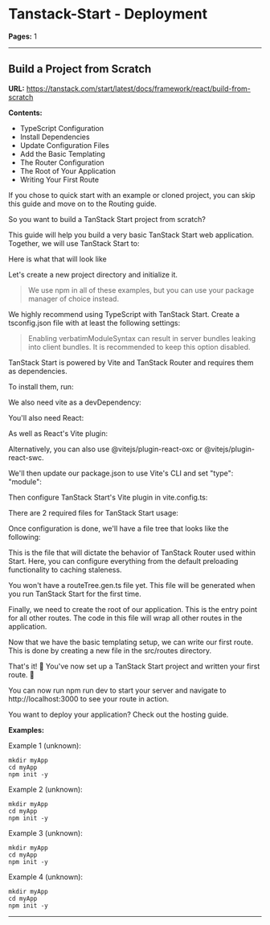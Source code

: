 # Tanstack-Start - Deployment

**Pages:** 1

---

## Build a Project from Scratch

**URL:** https://tanstack.com/start/latest/docs/framework/react/build-from-scratch

**Contents:**
- TypeScript Configuration
- Install Dependencies
- Update Configuration Files
- Add the Basic Templating
- The Router Configuration
- The Root of Your Application
- Writing Your First Route

If you chose to quick start with an example or cloned project, you can skip this guide and move on to the Routing guide.

So you want to build a TanStack Start project from scratch?

This guide will help you build a very basic TanStack Start web application. Together, we will use TanStack Start to:

Here is what that will look like

Let's create a new project directory and initialize it.

> We use npm in all of these examples, but you can use your package manager of choice instead.

We highly recommend using TypeScript with TanStack Start. Create a tsconfig.json file with at least the following settings:

> Enabling verbatimModuleSyntax can result in server bundles leaking into client bundles. It is recommended to keep this option disabled.

TanStack Start is powered by Vite and TanStack Router and requires them as dependencies.

To install them, run:

We also need vite as a devDependency:

You'll also need React:

As well as React's Vite plugin:

Alternatively, you can also use @vitejs/plugin-react-oxc or @vitejs/plugin-react-swc.

We'll then update our package.json to use Vite's CLI and set "type": "module":

Then configure TanStack Start's Vite plugin in vite.config.ts:

There are 2 required files for TanStack Start usage:

Once configuration is done, we'll have a file tree that looks like the following:

This is the file that will dictate the behavior of TanStack Router used within Start. Here, you can configure everything from the default preloading functionality to caching staleness.

You won't have a routeTree.gen.ts file yet. This file will be generated when you run TanStack Start for the first time.

Finally, we need to create the root of our application. This is the entry point for all other routes. The code in this file will wrap all other routes in the application.

Now that we have the basic templating setup, we can write our first route. This is done by creating a new file in the src/routes directory.

That's it! 🤯 You've now set up a TanStack Start project and written your first route. 🎉

You can now run npm run dev to start your server and navigate to http://localhost:3000 to see your route in action.

You want to deploy your application? Check out the hosting guide.

**Examples:**

Example 1 (unknown):
```unknown
mkdir myApp
cd myApp
npm init -y
```

Example 2 (unknown):
```unknown
mkdir myApp
cd myApp
npm init -y
```

Example 3 (unknown):
```unknown
mkdir myApp
cd myApp
npm init -y
```

Example 4 (unknown):
```unknown
mkdir myApp
cd myApp
npm init -y
```

---
